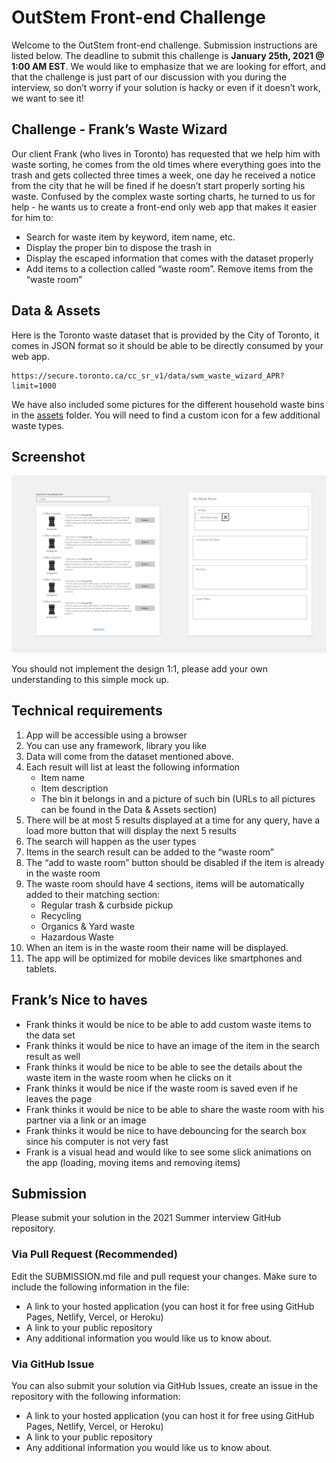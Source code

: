 # OutStem Front-end Challenge

Welcome to the OutStem front-end challenge. Submission instructions are listed below. The deadline to submit this challenge is **January 25th, 2021 @ 1:00 AM EST**. We would like to emphasize that we are looking for effort, and that the challenge is just part of our discussion with you during the interview, so don’t worry if your solution is hacky or even if it doesn’t work, we want to see it! 

## Challenge - Frank’s Waste Wizard
Our client Frank (who lives in Toronto) has requested that we help him with waste sorting, he comes from the old times where everything goes into the trash and gets collected three times a week, one day he received a notice from the city that he will be fined if he doesn’t start properly sorting his waste. Confused by the complex waste sorting charts, he turned to us for help - he wants us to create a front-end only web app that makes it easier for him to:

- Search for waste item by keyword, item name, etc.
- Display the proper bin to dispose the trash in
- Display the escaped information that comes with the dataset properly
- Add items to a collection called “waste room”. Remove items from the “waste room”
## Data & Assets
Here is the Toronto waste dataset that is provided by the City of Toronto, it comes in JSON format so it should be able to be directly consumed by your web app.

```
https://secure.toronto.ca/cc_sr_v1/data/swm_waste_wizard_APR?limit=1000
```

We have also included some pictures for the different household waste bins in the [assets](/assets) folder. You will need to find a custom icon for a few additional waste types.

## Screenshot
![Screenshot Example](screenshot.png)

You should not implement the design 1:1, please add your own understanding to this simple mock up.

## Technical requirements
1. App will be accessible using a browser
2. You can use any framework, library you like
3. Data will come from the dataset mentioned above.
4. Each result will list at least the following information
     - Item name
     - Item description
     - The bin it belongs in and a picture of such bin (URLs to all pictures can be found in the Data & Assets section)
5. There will be at most 5 results displayed at a time for any query, have a load more button that will display the next 5 results
6. The search will happen as the user types
7. Items in the search result can be added to the “waste room”
8. The “add to waste room” button should be disabled if the item is already in the waste room
9. The waste room should have 4 sections, items will be automatically added to their matching section:
     - Regular trash & curbside pickup
     - Recycling
    - Organics & Yard waste
     - Hazardous Waste
10. When an item is in the waste room their name will be displayed.
11. The app will be optimized for mobile devices like smartphones and tablets.

## Frank’s Nice to haves

-	Frank thinks it would be nice to be able to add custom waste items to the data set
-	Frank thinks it would be nice to have an image of the item in the search result as well
-	Frank thinks it would be nice to be able to see the details about the waste item in the waste room when he clicks on it
-	Frank thinks it would be nice if the waste room is saved even if he leaves the page
-	Frank thinks it would be nice to be able to share the waste room with his partner via a link or an image
-	Frank thinks it would be nice to have debouncing for the search box since his computer is not very fast
-	Frank is a visual head and would like to see some slick animations on the app (loading, moving items and removing items)

## Submission
Please submit your solution in the 2021 Summer interview GitHub repository.

### Via Pull Request (Recommended)
Edit the SUBMISSION.md file and pull request your changes. Make sure to include the following information in the file:
-	A link to your hosted application (you can host it for free using GitHub Pages, Netlify, Vercel, or Heroku)
-	A link to your public repository
-	Any additional information you would like us to know about.

### Via GitHub Issue
You can also submit your solution via GitHub Issues, create an issue in the repository with the following information:
-	A link to your hosted application (you can host it for free using GitHub Pages, Netlify, Vercel, or Heroku)
-	A link to your public repository
-	Any additional information you would like us to know about.
